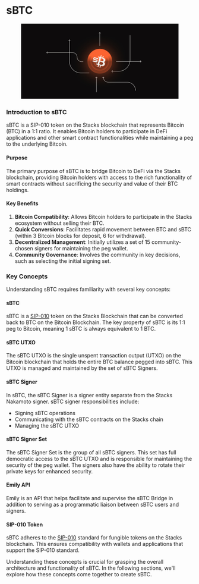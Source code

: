 # sBTC

<figure><img src="../.gitbook/assets/Frame 316125960.jpg" alt=""><figcaption></figcaption></figure>

### Introduction to sBTC

sBTC is a SIP-010 token on the Stacks blockchain that represents Bitcoin (BTC) in a 1:1 ratio. It enables Bitcoin holders to participate in DeFi applications and other smart contract functionalities while maintaining a peg to the underlying Bitcoin.

#### Purpose

The primary purpose of sBTC is to bridge Bitcoin to DeFi via the Stacks blockchain, providing Bitcoin holders with access to the rich functionality of smart contracts without sacrificing the security and value of their BTC holdings.

#### Key Benefits

1. **Bitcoin Compatibility**: Allows Bitcoin holders to participate in the Stacks ecosystem without selling their BTC.
2. **Quick Conversions**: Facilitates rapid movement between BTC and sBTC (within 3 Bitcoin blocks for deposit, 6 for withdrawal).
3. **Decentralized Management**: Initially utilizes a set of 15 community-chosen signers for maintaining the peg wallet.
4. **Community Governance**: Involves the community in key decisions, such as selecting the initial signing set.

### Key Concepts

Understanding sBTC requires familiarity with several key concepts:

#### sBTC

sBTC is a [SIP-010](https://github.com/stacksgov/sips/blob/main/sips/sip-010/sip-010-fungible-token-standard.md) token on the Stacks Blockchain that can be converted back to BTC on the Bitcoin Blockchain. The key property of sBTC is its 1:1 peg to Bitcoin, meaning 1 sBTC is always equivalent to 1 BTC.

#### sBTC UTXO

The sBTC UTXO is the single unspent transaction output (UTXO) on the Bitcoin blockchain that holds the entire BTC balance pegged into sBTC. This UTXO is managed and maintained by the set of sBTC Signers.

#### sBTC Signer

In sBTC, the sBTC Signer is a signer entity separate from the Stacks Nakamoto signer. sBTC signer responsibilities include:

* Signing sBTC operations
* Communicating with the sBTC contracts on the Stacks chain
* Managing the sBTC UTXO

#### sBTC Signer Set

The sBTC Signer Set is the group of all sBTC signers. This set has full democratic access to the sBTC UTXO and is responsible for maintaining the security of the peg wallet. The signers also have the ability to rotate their private keys for enhanced security.

#### Emily API

Emily is an API that helps facilitate and supervise the sBTC Bridge in addition to serving as a programmatic liaison between sBTC users and signers.

#### SIP-010 Token

sBTC adheres to the [SIP-010](https://github.com/stacksgov/sips/blob/main/sips/sip-010/sip-010-fungible-token-standard.md) standard for fungible tokens on the Stacks blockchain. This ensures compatibility with wallets and applications that support the SIP-010 standard.

Understanding these concepts is crucial for grasping the overall architecture and functionality of sBTC. In the following sections, we'll explore how these concepts come together to create sBTC.
